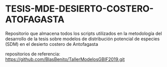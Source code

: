 # TESIS-MDE-DESIERTO-COSTERO-ATOFAGASTA
Repositorio que almacena todos los scripts utilizados en la metodología del desarrollo de la tesis sobre modelos de distribución potencial de especies (SDM) en el desierto costero de Antofagasta

repositorios de referencia: https://github.com/BlasBenito/TallerModelosGBIF2019.git 


